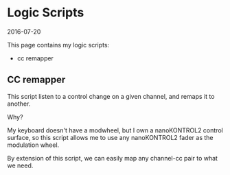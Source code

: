 Logic Scripts
==================
2016-07-20



This page contains my logic scripts:

- cc remapper





CC remapper
-------------------

This script listen to a control change on a given channel, 
and remaps it to another.

Why?

My keyboard doesn't have a modwheel, but I own a nanoKONTROL2 control surface,
so this script allows me to use any nanoKONTROL2 fader as the modulation wheel.

By extension of this script, we can easily map any channel-cc pair to what we need.

